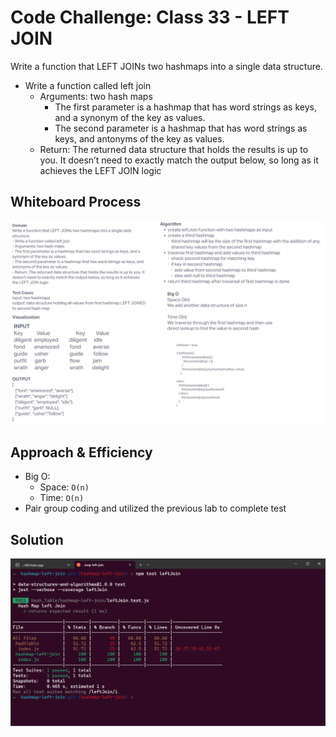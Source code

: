 # Code Challenge: Class 33 - LEFT JOIN

Write a function that LEFT JOINs two hashmaps into a single data structure.

- Write a function called left join
  - Arguments: two hash maps
    - The first parameter is a hashmap that has word strings as keys, and a synonym of the key as values.
    - The second parameter is a hashmap that has word strings as keys, and antonyms of the key as values.
  - Return: The returned data structure that holds the results is up to you. It doesn’t need to exactly match the output below, so long as it achieves the LEFT JOIN logic

## Whiteboard Process

![CC33 whiteboard](/javascript/assets/433HashmapLeftJoin.png)

## Approach & Efficiency

+ Big O:
  + Space: `O(n)`
  + Time: `O(n)`
+ Pair group coding and utilized the previous lab to complete test

## Solution

![CC33 test](/javascript/assets/CC33_test.png)
